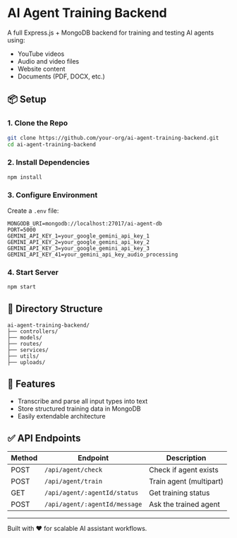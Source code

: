 # AI Agent Training Backend

A full Express.js + MongoDB backend for training and testing AI agents using:
- YouTube videos
- Audio and video files
- Website content
- Documents (PDF, DOCX, etc.)

## 📦 Setup

### 1. Clone the Repo
```bash
git clone https://github.com/your-org/ai-agent-training-backend.git
cd ai-agent-training-backend
```

### 2. Install Dependencies
```bash
npm install
```

### 3. Configure Environment
Create a `.env` file:
```env
MONGODB_URI=mongodb://localhost:27017/ai-agent-db
PORT=5000
GEMINI_API_KEY_1=your_google_gemini_api_key_1
GEMINI_API_KEY_2=your_google_gemini_api_key_2
GEMINI_API_KEY_3=your_google_gemini_api_key_3
GEMINI_API_KEY_41=your_gemini_api_key_audio_processing
```

### 4. Start Server
```bash
npm start
```

## 📂 Directory Structure
```
ai-agent-training-backend/
├── controllers/
├── models/
├── routes/
├── services/
├── utils/
├── uploads/
```

## 🧠 Features
- Transcribe and parse all input types into text
- Store structured training data in MongoDB
- Easily extendable architecture

## ✅ API Endpoints
| Method | Endpoint                  | Description                 |
|--------|---------------------------|-----------------------------|
| POST   | `/api/agent/check`        | Check if agent exists       |
| POST   | `/api/agent/train`        | Train agent (multipart)     |
| GET    | `/api/agent/:agentId/status` | Get training status      |
| POST   | `/api/agent/:agentId/message` | Ask the trained agent   |

---

Built with ❤️ for scalable AI assistant workflows.
